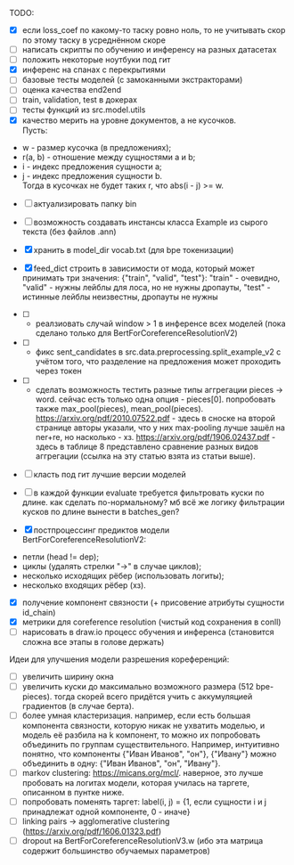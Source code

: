 TODO:
* [x] если loss_coef по какому-то таску ровно ноль, то не учитывать скор по этому таску в усреднённом скоре
* [ ] написать скрипты по обучению и инференсу на разных датасетах
* [ ] положить некоторые ноутбуки под гит
* [x] инференс на спанах с перекрытиями
* [ ] базовые тесты моделей (с замоканными экстракторами)
* [ ] оценка качества end2end
* [ ] train, validation, test в докерах
* [ ] тесты функций из src.model.utils
* [x] качество мерить на уровне документов, а не кусочков.  
Пусть:
* w - размер кусочка (в предложениях);
* r(a, b) - отношение между сущностями a и b;
* i - индекс предложения сущности a;
* j - индекс предложения сущности b.  
Тогда в кусочках не будет таких r, что abs(i - j) >= w.  
* [ ] актуализировать папку bin
* [ ] возможность создавать инстансы класса Example из сырого текста (без файлов .ann)
* [x] хранить в model_dir vocab.txt (для bpe токенизации)
* [x] feed_dict строить в зависимости от мода, который может принимать три значения: {"train", "valid", "test"}: 
"train" - очевидно, 
"valid" - нужны лейблы для лоса, но не нужны дропауты,
"test" - истинные лейблы неизвестны, дропауты не нужны 
* [ ] - реалзиовать случай window > 1 в инференсе всех моделей (пока сделано только для BertForCoreferenceResolutionV2)
* [ ] - фикс sent_candidates в src.data.preprocessing.split_example_v2 с учётом того, 
что разделение на предложения может проходить через токен
* [ ] - сделать возможность тестить разные типы аггрегации pieces -> word. 
сейчас есть только одна опция - pieces[0].
попробовать также max_pool(pieces), mean_pool(pieces). 
https://arxiv.org/pdf/2010.07522.pdf - здесь в сноске на второй странице авторы указали, что у них max-pooling лучше зашёл на ner+re, но насколько - хз.
https://arxiv.org/pdf/1906.02437.pdf - здесь в таблице 8 представлено сравнение разных видов аггрегации (ссылка на эту статью взята из статьи выше).
* [ ] класть под гит лучшие версии моделей
* [ ] в каждой функции evaluate требуется фильтровать куски по длине. как сделать по-нормальному? мб всё же логику фильтрации кусков по длине вынести в batches_gen?

* [x] постпроцессинг предиктов модели BertForCoreferenceResolutionV2:
* петли (head != dep);
* циклы (удалять стрелки "->" в случае циклов);
* несколько исходящих рёбер (использовать логиты);
* несколько входящих рёбер (хз). 
* [x] получение компонент связности (+ присовение атрибуты сущности id_chain)
* [x] метрики для coreference resolution (чистый код сохранения в conll)
* [ ] нарисовать в draw.io процесс обучения и инференса (становится сложна все этапы в голове держать)

Идеи для улучшения модели разрешения кореференций:
* [ ] увеличить ширину окна 
* [ ] увеличить куски до максимально возможного размера (512 bpe-pieces). тогда скорей всего придётся учить с аккумуляцией градиентов (в случае берта).
* [ ] более умная кластеризация. например, если есть большая компонента связности, 
которую никак не ухватить моделью, и модель её разбила на k компонент, 
то можно их попробовать объединить по группам существительного. 
Например, интуитивно понятно, что компоненты {"Иван Иванов", "он"}, {"Ивану"} можно объединить в одну: {"Иван Иванов", "он", "Ивану"}.
* [ ] markov clustering: https://micans.org/mcl/. наверное, это лучше пробовать на логитах модели, которая училась на таргете, описанном в пунтке ниже.
* [ ] попробовать поменять таргет: label(i, j) = {1, если сущности i и j принадлежат одной компоненте, 0 - иначе}
* [ ] linking pairs -> agglomerative clustering (https://arxiv.org/pdf/1606.01323.pdf)
* [ ] dropout на BertForCoreferenceResolutionV3.w (ибо эта матрица содержит большинство обучаемых параметров)
